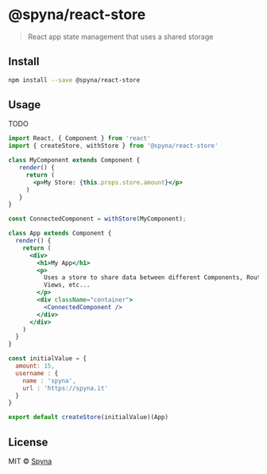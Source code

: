 # @spyna/react-store

> React app state management that uses a shared storage



## Install

```bash
npm install --save @spyna/react-store
```

## Usage

TODO 

```jsx
import React, { Component } from 'react'
import { createStore, withStore } from '@spyna/react-store'

class MyComponent extends Component {
   render() {
     return (
       <p>My Store: {this.props.store.amount}</p>
     )
   }
}

const ConnectedComponent = withStore(MyComponent);

class App extends Component {
  render() {
    return (
      <div>
        <h1>My App</h1>
        <p>
          Uses a store to share data between different Components, Routes,
          Views, etc...
        </p>
        <div className="container">
          <ConnectedComponent />
        </div>
      </div>
    )
  }
}

const initialValue = {
  amount: 15,
  username : {
    name : 'spyna',
    url : 'https://spyna.it'
  }
}

export default createStore(initialValue)(App)

```

## License

MIT © [Spyna](https://github.com/Spyna)
